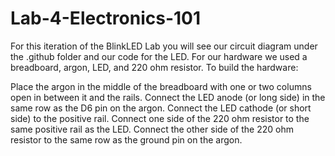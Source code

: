 # Lab-4-Electronics-101
For this iteration of the BlinkLED Lab you will see our circuit diagram under the .github folder and our code for the LED. For our hardware we used a breadboard, argon, LED, and 220 ohm resistor. To build the hardware:

Place the argon in the middle of the breadboard with one or two columns open in between it and the rails.
Connect the LED anode (or long side) in the same row as the D6 pin on the argon.
Connect the LED cathode (or short side) to the positive rail.
Connect one side of the 220 ohm resistor to the same positive rail as the LED.
Connect the other side of the 220 ohm resistor to the same row as the ground pin on the argon.
